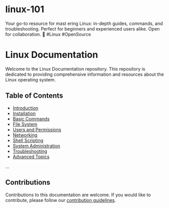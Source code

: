 # linux-101
Your go-to resource for mast
ering Linux: in-depth guides, commands, and troubleshooting. Perfect for beginners and experienced users alike. Open for collaboration. 🐧 #Linux #OpenSource

# Linux Documentation

Welcome to the Linux Documentation repository. This repository is dedicated to providing comprehensive information and resources about the Linux operating system.

## Table of Contents

- [Introduction](Introduction/Introduction.md)
- [Installation](Installation/Installation.md)
- [Basic Commands](Basic-Commands/Basic-Commands.md)
- [File System](File_System/File_System.md)
- [Users and Permissions](Users_and_Permissions/Users_and_Permissions.md)
- [Networking](Networking/Networking.md)
- [Shell Scripting](#shell-scripting)
- [System Administration](#system-administration)
- [Troubleshooting](#troubleshooting)
- [Advanced Topics](#advanced-topics)

...

## Contributions

Contributions to this documentation are welcome. If you would like to contribute, please follow our [contribution guidelines](CONTRIBUTING.md).
